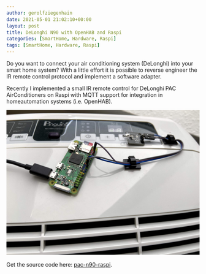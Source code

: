 ```yaml
---
author: gerolfziegenhain
date: 2021-05-01 21:02:10+00:00
layout: post
title: DeLonghi N90 with OpenHAB and Raspi
categories: [SmartHome, Hardware, Raspi]
tags: [SmartHome, Hardware, Raspi]
---
```


Do you want to connect your air conditioning system (DeLonghi) into your
smart home system? With a little effort it is possible to reverse engineer
the IR remote control protocol and implement a software adapter.

Recently I implemented a small IR remote control for DeLonghi PAC AirConditioners on Raspi 
with MQTT support for integration in homeautomation systems (i.e. OpenHAB).

![Example Setup](n90.jpg)

Get the source code here: [pac-n90-raspi](https://github.com/8cH9azbsFifZ/pac-n90-raspi).